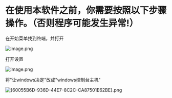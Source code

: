 # **在使用本软件之前，你需要按照以下步骤操作。（否则程序可能发生异常!）**

在开始菜单找到终端，并打开

![image.png](https://raw.gitcode.com/user-images/assets/4515402/7477f26b-a268-4540-813f-78ac3df06d09/image.png 'image.png')

打开设置

![image.png](https://raw.gitcode.com/user-images/assets/4515402/fbabcc16-45b4-4b61-92f4-24a85915093f/image.png 'image.png')

将"让windows决定"改成"windows控制台主机"

![{60055B6D-936D-44E7-8C2C-CA87501E62BE}.png](https://raw.gitcode.com/user-images/assets/4515402/86453977-7815-4eb4-b1e7-6d5db38b1f1b/_60055B6D-936D-44E7-8C2C-CA87501E62BE_.png '{60055B6D-936D-44E7-8C2C-CA87501E62BE}.png')
